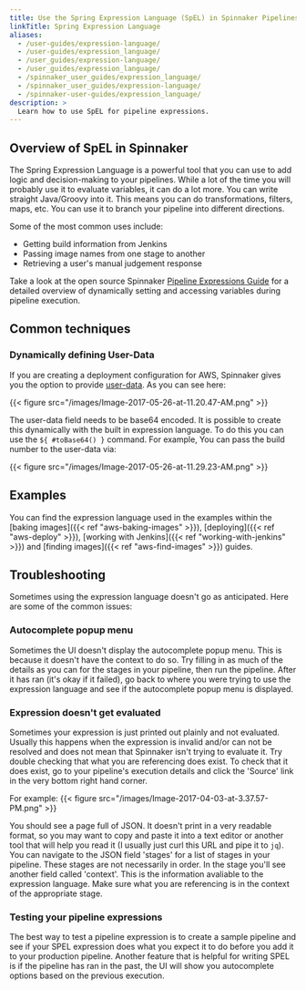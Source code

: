 ```yaml
---
title: Use the Spring Expression Language (SpEL) in Spinnaker Pipelines
linkTitle: Spring Expression Language
aliases:
  - /user-guides/expression-language/
  - /user-guides/expression_language/
  - /user_guides/expression-language/
  - /user_guides/expression_language/
  - /spinnaker_user_guides/expression_language/
  - /spinnaker_user_guides/expression-language/
  - /spinnaker-user-guides/expression_language/
description: >
  Learn how to use SpEL for pipeline expressions.
---
```


## Overview of SpEL in Spinnaker

The Spring Expression Language is a powerful tool that you can use to add logic and decision-making to your pipelines. While a lot of the time you will probably use it to evaluate variables, it can do a lot more. You can write straight Java/Groovy into it. This means you can do transformations, filters, maps, etc. You can use it to branch your pipeline into different directions.

Some of the most common uses include:
- Getting build information from Jenkins
- Passing image names from one stage to another
- Retrieving a user's manual judgement response


Take a look at the open source Spinnaker [Pipeline Expressions Guide](https://spinnaker.io/docs/guides/user/pipeline/expressions/) for a detailed overview of dynamically setting and accessing variables during pipeline execution.

## Common techniques

### Dynamically defining User-Data

If you are creating a deployment configuration for AWS, Spinnaker gives you the option to provide [user-data](http://docs.aws.amazon.com/AWSEC2/latest/UserGuide/ec2-instance-metadata.html#instancedata-add-user-data). As you can see here:

{{< figure src="/images/Image-2017-05-26-at-11.20.47-AM.png" >}}

The user-data field needs to be base64 encoded. It is possible to create this dynamically with the built in expression language. To do this you can use the `${ #toBase64() }` command. For example, You can pass the build number to the user-data via:

{{< figure src="/images/Image-2017-05-26-at-11.29.23-AM.png" >}}


## Examples

You can find the expression language used in the examples within the [baking images]({{< ref "aws-baking-images" >}}), [deploying]({{< ref "aws-deploy" >}}), [working with Jenkins]({{< ref "working-with-jenkins" >}}) and [finding images]({{< ref "aws-find-images" >}}) guides.

## Troubleshooting

Sometimes using the expression language doesn't go as anticipated. Here are some of the common issues:

### Autocomplete popup menu

Sometimes the UI doesn't display the autocomplete popup menu. This is because it doesn't have the context to do so. Try filling in as much of the details as you can for the stages in your pipeline, then run the pipeline. After it has ran (it's okay if it failed), go back to where you were trying to use the expression language and see if the autocomplete popup menu is displayed.

### Expression doesn't get evaluated

Sometimes your expression is just printed out plainly and not evaluated. Usually this happens when the expression is invalid and/or can not be resolved and does not mean that Spinnaker isn't trying to evaluate it. Try double checking that what you are referencing does exist. To check that it does exist, go to your pipeline's execution details and click the 'Source' link in the very bottom right hand corner.

For example:
{{< figure src="/images/Image-2017-04-03-at-3.37.57-PM.png" >}}

You should see a page full of JSON. It doesn't print in a very readable format, so you may want to copy and paste it into a text editor or another tool that will help you read it (I usually just curl this URL and pipe it to `jq`). You can navigate to the JSON field 'stages' for a list of stages in your pipeline. These stages are not necessarily in order. In the stage you'll see another field called 'context'. This is the information avaliable to the expression language. Make sure what you are referencing is in the context of the appropriate stage.

### Testing your pipeline expressions

The best way to test a pipeline expression is to create a sample pipeline and see if your SPEL expression does what you expect it to do before you add it to your production pipeline. Another feature that is helpful for writing SPEL is if the pipeline has ran in the past, the UI will show you autocomplete options based on the previous execution.
